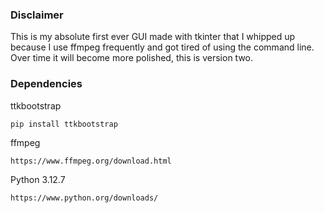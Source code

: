 ### Disclaimer
This is my absolute first ever GUI made with tkinter that I whipped up because I use ffmpeg frequently and got tired of using the command line.
Over time it will become more polished, this is version two.

### Dependencies

ttkbootstrap
```
pip install ttkbootstrap
```

ffmpeg
```
https://www.ffmpeg.org/download.html
```

Python 3.12.7
```
https://www.python.org/downloads/
```
